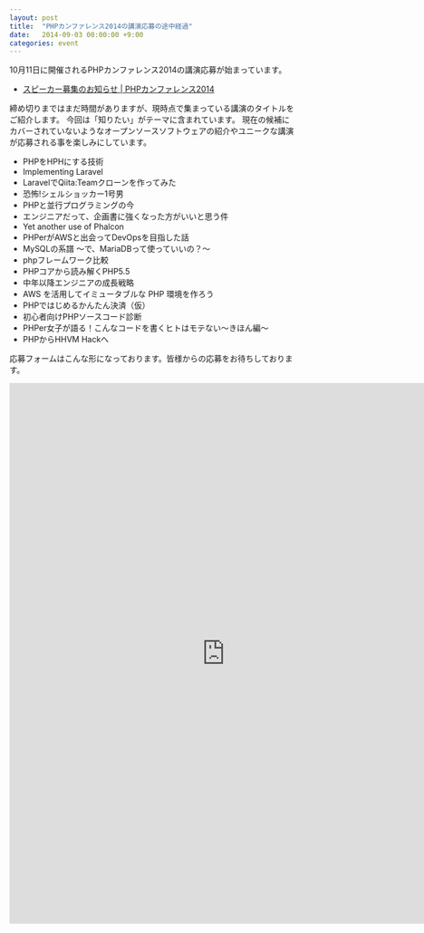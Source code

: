 ```yaml
---
layout: post
title:  "PHPカンファレンス2014の講演応募の途中経過"
date:   2014-09-03 00:00:00 +9:00
categories: event
---
```


10月11日に開催されるPHPカンファレンス2014の講演応募が始まっています。

- [スピーカー募集のお知らせ | PHPカンファレンス2014](http://phpcon.php.gr.jp/w/2014/2014/08/28/call_for_papers/)

締め切りまではまだ時間がありますが、現時点で集まっている講演のタイトルをご紹介します。
今回は「知りたい」がテーマに含まれています。
現在の候補にカバーされていないようなオープンソースソフトウェアの紹介やユニークな講演が応募される事を楽しみにしています。

- PHPをHPHにする技術
- Implementing Laravel
- LaravelでQiita:Teamクローンを作ってみた
- 恐怖!シェルショッカー1号男
- PHPと並行プログラミングの今
- エンジニアだって、企画書に強くなった方がいいと思う件
- Yet another use of Phalcon
- PHPerがAWSと出会ってDevOpsを目指した話
- MySQLの系譜 ～で、MariaDBって使っていいの？～
- phpフレームワーク比較
- PHPコアから読み解くPHP5.5
- 中年以降エンジニアの成長戦略
- AWS を活用してイミュータブルな PHP 環境を作ろう
- PHPではじめるかんたん決済（仮）
- 初心者向けPHPソースコード診断
- PHPer女子が語る！こんなコードを書くヒトはモテない～きほん編～
- PHPからHHVM Hackへ

応募フォームはこんな形になっております。皆様からの応募をお待ちしております。

<iframe src="https://docs.google.com/spreadsheet/embeddedform?formkey=dGJrZHFRY3ZiWUgxVmVfSmJ1dDZheFE6MA" width="760" height="955" frameborder="0" marginheight="0" marginwidth="0">読み込み中...</iframe>
